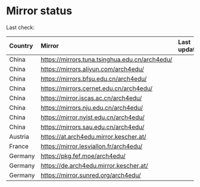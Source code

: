 <script src="./time.js"></script>
# Mirror status
Last check: <script type="text/javascript">localize(1742647258.4369166);</script>

|Country|Mirror|Last update|
|:------|:-----|:----------|
|China|https://mirrors.tuna.tsinghua.edu.cn/arch4edu/|<script type="text/javascript">localize(1742625786);</script>|
|China|https://mirrors.aliyun.com/arch4edu/|<script type="text/javascript">localize(1742582526);</script>|
|China|https://mirrors.bfsu.edu.cn/arch4edu/|<script type="text/javascript">localize(1742582526);</script>|
|China|https://mirrors.cernet.edu.cn/arch4edu/|<script type="text/javascript">localize(1742625786);</script>|
|China|https://mirror.iscas.ac.cn/arch4edu/|<script type="text/javascript">localize(1742582526);</script>|
|China|https://mirrors.nju.edu.cn/arch4edu/|<script type="text/javascript">localize(1742539446);</script>|
|China|https://mirror.nyist.edu.cn/arch4edu/|<script type="text/javascript">localize(1742625786);</script>|
|China|https://mirrors.sau.edu.cn/arch4edu/|<script type="text/javascript">localize(1731653531);</script>|
|Austria|https://at.arch4edu.mirror.kescher.at/|<script type="text/javascript">localize(1742625786);</script>|
|France|https://mirror.lesviallon.fr/arch4edu/|<script type="text/javascript">localize(1742625786);</script>|
|Germany|https://pkg.fef.moe/arch4edu/|<script type="text/javascript">localize(1742625786);</script>|
|Germany|https://de.arch4edu.mirror.kescher.at/|<script type="text/javascript">localize(1742625786);</script>|
|Germany|https://mirror.sunred.org/arch4edu/|<script type="text/javascript">localize(1742625786);</script>|

<script src="./tablefilter/tablefilter.js"></script>
<script src="./table.js"></script>